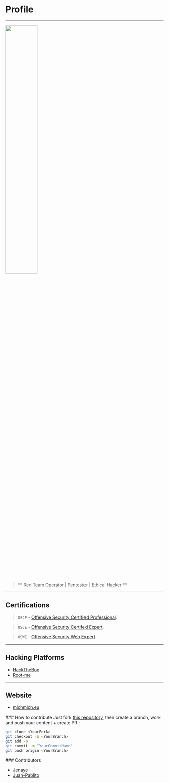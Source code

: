 # Profile

---


<img src="/assets/images/logo_dark.png" data-canonical-src="/assets/images/logo_dark.png" width="45%"/>

> ** Red Team Operator | Pentester | Ethical Hacker **

---

## Certifications
> `OSCP` - [Offensive Security Certified Professional](https://www.offensive-security.com/pwk-oscp/).

> `OSCE` - [Offensive Security Certifed Expert](https://www.offensive-security.com/pen300-osep/).

> `OSWE` - [Offensive Security Web Expert](https://www.offensive-security.com/awae-oswe/).

---

## Hacking Platforms
- [HackTheBox](https://www.hackthebox.eu/profile/38480)
- [Root-me](https://www.root-me.org/michmich-51168)

---

## Website
- [michmich.eu](https://michmich.eu)

### How to contribute
Just fork [this repository](https://github.com/michmich1000/Cheatsheets), then create a branch, work and push your content + create PR :

```bash
git clone <YourFork>
git checkout -b <YourBranch>
git add -p
git commit -m "YourCommitName"
git push origin <YourBranch>
```

### Contributors
- [Jenaye](https://github.com/jenaye)
- [Juan-Pablito](https://github.com/juan-pablito)
